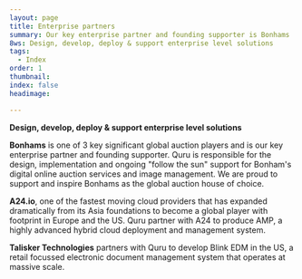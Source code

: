 ```yaml
---
layout: page
title: Enterprise partners
summary: Our key enterprise partner and founding supporter is Bonhams
8ws: Design, develop, deploy & support enterprise level solutions
tags:
  - Index
order: 1
thumbnail:
index: false
headimage:

---
```

**Design, develop, deploy & support enterprise level solutions**

<b>Bonhams</b> is one of 3 key significant global auction players and is our key enterprise partner and founding supporter.  Quru is responsible for the design, implementation and ongoing "follow the sun" support for Bonham's digital online auction services and image management.  We are proud to support and inspire Bonhams as the global auction house of choice.

<b>A24.io</b>, one of the fastest moving cloud providers that has expanded dramatically from its Asia foundations to become a global player with footprint in Europe and the US. Quru partner with A24 to produce AMP, a highly advanced hybrid cloud deployment and management system.


<b>Talisker Technologies</b> partners with Quru to develop Blink EDM in the US, a retail focussed electronic document management system that operates at massive scale.
